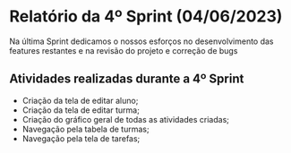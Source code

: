 <h1>Relatório da 4º Sprint (04/06/2023)</h1>

<p>Na última Sprint dedicamos o nossos esforços no desenvolvimento das features restantes e na revisão do projeto e correção de bugs</p>

<h2>Atividades realizadas durante a 4º Sprint </h2>
  <ul>
      <li>Criação da tela de editar aluno;</li>
      <li>Criação da tela de editar turma;</li>
      <li>Criação do gráfico geral de todas as atividades criadas;</li>
      <li>Navegação pela tabela de turmas;</li>
      <li>Navegação pela tela de tarefas;</li>
  </ul>
